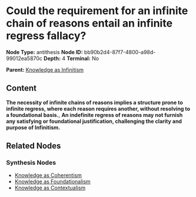 # Could the requirement for an infinite chain of reasons entail an infinite regress fallacy?

**Node Type:** antithesis
**Node ID:** bb90b2d4-87f7-4800-a98d-99012ea5870c
**Depth:** 4
**Terminal:** No

**Parent:** [Knowledge as Infinitism](knowledge-as-infinitism-synthesis-f8542f39-4440-45db-8810-7afafc89415c.md)

## Content

**The necessity of infinite chains of reasons implies a structure prone to infinite regress, where each reason requires another, without resolving to a foundational basis.**, **An indefinite regress of reasons may not furnish any satisfying or foundational justification, challenging the clarity and purpose of Infinitism.**

## Related Nodes

### Synthesis Nodes

- [Knowledge as Coherentism](knowledge-as-coherentism-synthesis-b25f0997-a57c-4c08-8258-5fe5af4083ec.md)
- [Knowledge as Foundationalism](knowledge-as-foundationalism-synthesis-dc7a20d3-8631-4ab5-b0c0-16d1bc0dcc72.md)
- [Knowledge as Contextualism](knowledge-as-contextualism-synthesis-aeab46ca-5919-4236-a7fc-a6ff01378be7.md)
